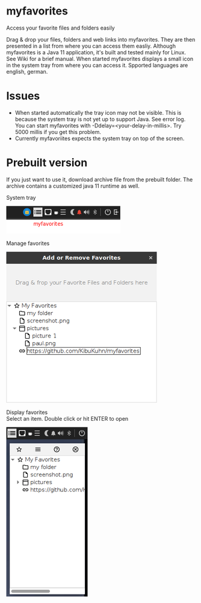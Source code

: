 # myfavorites
Access your favorite files and folders easily

Drag & drop your files, folders and web links into myfavorites. They are then presented in a list from where you can access them easliy.
Although myfavorites is a Java 11 application, it's built and tested mainly for Linux.
See Wiki for a brief manual.
When started myfavorites displays a small icon in the system tray from where you can access it.
Spported languages are english, german.

# Issues
* When started automatically the tray icon may not be visible.
This is because the system tray is not yet up to support Java. See error log.
You can start myfavorites with -Ddelay=&lt;your-delay-in-millis&gt;. Try 5000 millis if you get this problem.
* Currently myfavoriites expects the system tray on top of the screen.

# Prebuilt version
If you just want to use it, download archive file from the prebuilt folder. The archive contains a customized java 11 runtime as well.


System tray

![System tray](myfav1.png)

Manage favorites

![Manage favorites](myfav2.png)

Display favorites<br>
Select an item. Double click or hit ENTER to open

![display favorites](myfav3.png)
